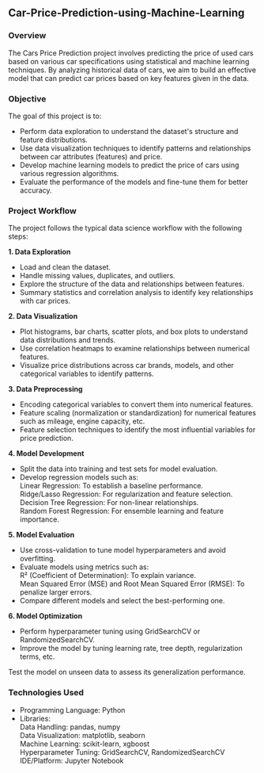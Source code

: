 ## Car-Price-Prediction-using-Machine-Learning  
### Overview  
The Cars Price Prediction project involves predicting the price of used cars based on various car specifications using statistical and machine learning techniques. By analyzing historical data of cars, we aim to build an effective model that can predict car prices based on key features given in the data.   
### Objective  
The goal of this project is to:    
- Perform data exploration to understand the dataset's structure and feature distributions.  
- Use data visualization techniques to identify patterns and relationships between car attributes (features) and price.  
- Develop machine learning models to predict the price of cars using various regression algorithms.  
- Evaluate the performance of the models and fine-tune them for better accuracy.  
  
### Project Workflow  
The project follows the typical data science workflow with the following steps:   

**1. Data Exploration**  
- Load and clean the dataset.  
- Handle missing values, duplicates, and outliers.  
- Explore the structure of the data and relationships between features.  
- Summary statistics and correlation analysis to identify key relationships with car prices.
  
**2. Data Visualization**  
- Plot histograms, bar charts, scatter plots, and box plots to understand data distributions and trends.
- Use correlation heatmaps to examine relationships between numerical features.
- Visualize price distributions across car brands, models, and other categorical variables to identify patterns.
  
**3. Data Preprocessing**  
- Encoding categorical variables to convert them into numerical features.
- Feature scaling (normalization or standardization) for numerical features such as mileage, engine capacity, etc.
- Feature selection techniques to identify the most influential variables for price prediction.
  
**4. Model Development**  
- Split the data into training and test sets for model evaluation.  
- Develop regression models such as:    
Linear Regression: To establish a baseline performance.  
Ridge/Lasso Regression: For regularization and feature selection.  
Decision Tree Regression: For non-linear relationships.  
Random Forest Regression: For ensemble learning and feature importance.

**5. Model Evaluation**  
- Use cross-validation to tune model hyperparameters and avoid overfitting.  
- Evaluate models using metrics such as:  
R² (Coefficient of Determination): To explain variance.  
Mean Squared Error (MSE) and Root Mean Squared Error (RMSE): To penalize larger errors.  
- Compare different models and select the best-performing one. 

**6. Model Optimization**  
- Perform hyperparameter tuning using GridSearchCV or RandomizedSearchCV.  
- Improve the model by tuning learning rate, tree depth, regularization terms, etc.  
  
Test the model on unseen data to assess its generalization performance.  

### Technologies Used  
- Programming Language: Python
- Libraries:  
Data Handling: pandas, numpy  
Data Visualization: matplotlib, seaborn  
Machine Learning: scikit-learn, xgboost  
Hyperparameter Tuning: GridSearchCV, RandomizedSearchCV  
IDE/Platform: Jupyter Notebook  
  
